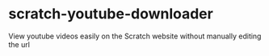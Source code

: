 # scratch-youtube-downloader
View youtube videos easily on the Scratch website without manually editing the url
